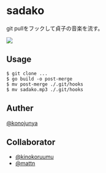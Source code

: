 # sadako

git pullをフックして貞子の音楽を流す。

![](https://raw.githubusercontent.com/konojunya/sadako-git-pull/master/media/sadako.png)

## Usage

```
$ git clone ...
$ go build -o post-merge
$ mv post-merge ./.git/hooks
$ mv sadako.mp3 ./.git/hooks
```

## Auther

[@konojunya](https://twitter.com/konojunya)

## Collaborator

- [@kinokoruumu](https://github.com/kinokoruumu)
- [@mattn](https://github.com/mattn)
